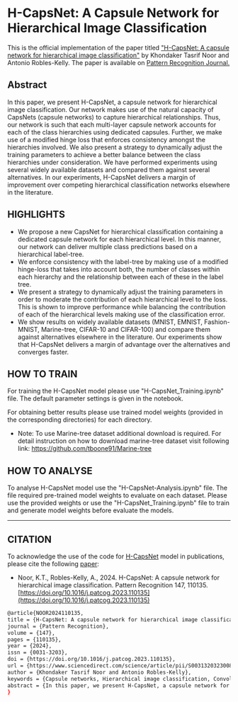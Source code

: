 # H-CapsNet: A Capsule Network for Hierarchical Image Classification

This is the official implementation of the paper titled ["H-CapsNet: A capsule network for hierarchical image classification"](https://doi.org/10.1016/j.patcog.2023.110135) by Khondaker Tasrif Noor and Antonio Robles-Kelly. The paper is available on [Pattern Recognition Journal.](https://doi.org/10.1016/j.patcog.2023.110135)

## Abstract

In this paper, we present H-CapsNet, a capsule network for hierarchical image classification. Our network makes use of the natural capacity of CapsNets (capsule networks) to capture hierarchical relationships. Thus, our network is such that each multi-layer capsule network accounts for each of the class hierarchies using dedicated capsules. Further, we make use of a modified hinge loss that enforces consistency amongst the hierarchies involved. We also present a strategy to dynamically adjust the training parameters to achieve a better balance between the class hierarchies under consideration. We have performed experiments using several widely available datasets and compared them against several alternatives. In our experiments, H-CapsNet delivers a margin of improvement over competing hierarchical classification networks elsewhere in the literature.

## HIGHLIGHTS

* We propose a new CapsNet for hierarchical classification containing a dedicated capsule network for each hierarchical level. In this manner, our network can deliver multiple class predictions based on a hierarchical label-tree.
* We enforce consistency with the label-tree by making use of a modified hinge-loss that takes into account both, the number of classes within each hierarchy and the relationship between each of these in the label tree.
* We present a strategy to dynamically adjust the training parameters in order to moderate the contribution of each hierarchical level to the loss. This is shown to improve performance while balancing the contribution of each of the hierarchical levels making use of the classification error.
* We show results on widely available datasets (MNIST, EMNIST, Fashion-MNIST, Marine-tree, CIFAR-10 and CIFAR-100) and compare them against alternatives elsewhere in the literature. Our experiments show that H-CapsNet delivers a margin of advantage over the alternatives and converges faster.

## HOW TO TRAIN

For training the H-CapsNet model please use "H-CapsNet_Training.ipynb" file. The default parameter settings is given in the notebook.

For obtaining better results please use trained model weights (provided in the corresponding directories) for each directory.

* Note: To use Marine-tree dataset additional download is required. For detail instruction on how to download marine-tree dataset visit following link:
  https://github.com/tboone91/Marine-tree

## HOW TO ANALYSE

To analyse H-CapsNet model use the "H-CapsNet-Analysis.ipynb" file. The file required pre-trained model weights to evaluate on each dataset. Please use the provided weights or use the "H-CapsNet_Training.ipynb" file to train and generate model weights before evaluate the models.

---

## CITATION

To acknowledge the use of the code for [H-CapsNet](https://www.sciencedirect.com/science/article/abs/pii/S0031320323008324) model in publications, please cite the following [paper](https://www.sciencedirect.com/science/article/abs/pii/S0031320323008324):

- Noor, K.T., Robles-Kelly, A., 2024. H-CapsNet: A capsule network for hierarchical image classification. Pattern Recognition 147, 110135. [https://doi.org/10.1016/j.patcog.2023.110135](https://doi.org/10.1016/j.patcog.2023.110135)

```bash
@article{NOOR2024110135,
title = {H-CapsNet: A capsule network for hierarchical image classification},
journal = {Pattern Recognition},
volume = {147},
pages = {110135},
year = {2024},
issn = {0031-3203},
doi = {https://doi.org/10.1016/j.patcog.2023.110135},
url = {https://www.sciencedirect.com/science/article/pii/S0031320323008324},
author = {Khondaker Tasrif Noor and Antonio Robles-Kelly},
keywords = {Capsule networks, Hierarchical image classification, Convolutional neural networks, Deep learning},
abstract = {In this paper, we present H-CapsNet, a capsule network for hierarchical image classification. Our network makes use of the natural capacity of CapsNets (capsule networks) to capture hierarchical relationships. Thus, our network is such that each multi-layer capsule network accounts for each of the class hierarchies using dedicated capsules. Further, we make use of a modified hinge loss that enforces consistency amongst the hierarchies involved. We also present a strategy to dynamically adjust the training parameters to achieve a better balance between the class hierarchies under consideration. We have performed experiments using several widely available datasets and compared them against several alternatives. In our experiments, H-CapsNet delivers a margin of improvement over competing hierarchical classification networks elsewhere in the literature.}
}
```

